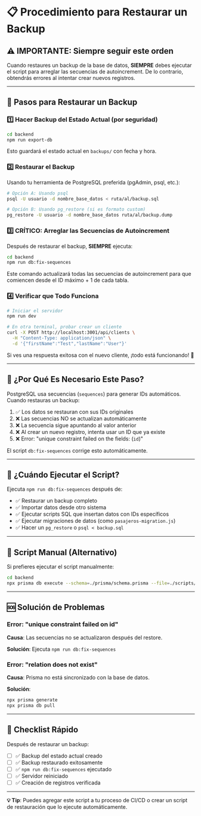 # 📋 Procedimiento para Restaurar un Backup

## ⚠️ IMPORTANTE: Siempre seguir este orden

Cuando restaures un backup de la base de datos, **SIEMPRE** debes ejecutar el script para arreglar las secuencias de autoincrement. De lo contrario, obtendrás errores al intentar crear nuevos registros.

---

## 🔄 Pasos para Restaurar un Backup

### 1️⃣ Hacer Backup del Estado Actual (por seguridad)

```bash
cd backend
npm run export-db
```

Esto guardará el estado actual en `backups/` con fecha y hora.

### 2️⃣ Restaurar el Backup

Usando tu herramienta de PostgreSQL preferida (pgAdmin, psql, etc.):

```bash
# Opción A: Usando psql
psql -U usuario -d nombre_base_datos < ruta/al/backup.sql

# Opción B: Usando pg_restore (si es formato custom)
pg_restore -U usuario -d nombre_base_datos ruta/al/backup.dump
```

### 3️⃣ **CRÍTICO**: Arreglar las Secuencias de Autoincrement

Después de restaurar el backup, **SIEMPRE** ejecuta:

```bash
cd backend
npm run db:fix-sequences
```

Este comando actualizará todas las secuencias de autoincrement para que comiencen desde el ID máximo + 1 de cada tabla.

### 4️⃣ Verificar que Todo Funciona

```bash
# Iniciar el servidor
npm run dev

# En otra terminal, probar crear un cliente
curl -X POST http://localhost:3001/api/clients \
  -H "Content-Type: application/json" \
  -d '{"firstName":"Test","lastName":"User"}'
```

Si ves una respuesta exitosa con el nuevo cliente, ¡todo está funcionando! 🎉

---

## 🤔 ¿Por Qué Es Necesario Este Paso?

PostgreSQL usa secuencias (`sequences`) para generar IDs automáticos. Cuando restauras un backup:

1. ✅ Los datos se restauran con sus IDs originales
2. ❌ Las secuencias NO se actualizan automáticamente
3. ❌ La secuencia sigue apuntando al valor anterior
4. ❌ Al crear un nuevo registro, intenta usar un ID que ya existe
5. ❌ Error: "unique constraint failed on the fields: (`id`)"

El script `db:fix-sequences` corrige esto automáticamente.

---

## 🔧 ¿Cuándo Ejecutar el Script?

Ejecuta `npm run db:fix-sequences` después de:

- ✅ Restaurar un backup completo
- ✅ Importar datos desde otro sistema
- ✅ Ejecutar scripts SQL que insertan datos con IDs específicos
- ✅ Ejecutar migraciones de datos (como `pasajeros-migration.js`)
- ✅ Hacer un `pg_restore` o `psql < backup.sql`

---

## 📝 Script Manual (Alternativo)

Si prefieres ejecutar el script manualmente:

```bash
cd backend
npx prisma db execute --schema=./prisma/schema.prisma --file=./scripts/fix-sequences.sql
```

---

## 🆘 Solución de Problemas

### Error: "unique constraint failed on id"

**Causa**: Las secuencias no se actualizaron después del restore.

**Solución**: Ejecuta `npm run db:fix-sequences`

### Error: "relation does not exist"

**Causa**: Prisma no está sincronizado con la base de datos.

**Solución**:
```bash
npx prisma generate
npx prisma db pull
```

---

## 🎯 Checklist Rápido

Después de restaurar un backup:

- [ ] ✅ Backup del estado actual creado
- [ ] ✅ Backup restaurado exitosamente
- [ ] ✅ `npm run db:fix-sequences` ejecutado
- [ ] ✅ Servidor reiniciado
- [ ] ✅ Creación de registros verificada

---

**💡 Tip**: Puedes agregar este script a tu proceso de CI/CD o crear un script de restauración que lo ejecute automáticamente.

